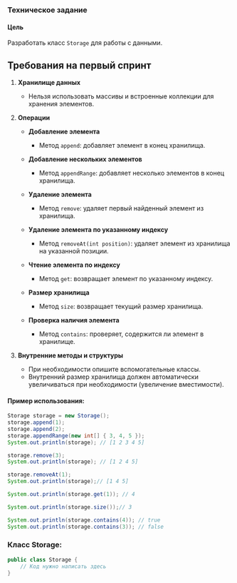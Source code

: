 ### Техническое задание

#### Цель
Разработать класс `Storage` для работы с данными.

## Требования на первый спринт

1. **Хранилище данных**
   - Нельзя использовать массивы и встроенные коллекции для хранения элементов.

2. **Операции**

   - **Добавление элемента**
     - Метод `append`: добавляет элемент в конец хранилища.
   
   - **Добавление нескольких элементов**
     - Метод `appendRange`: добавляет несколько элементов в конец хранилища.
   
   - **Удаление элемента**
     - Метод `remove`: удаляет первый найденный элемент из хранилища.
  
   - **Удаление элемента по указанному индексу**
     - Метод `removeAt(int position)`: удаляет элемент из хранилища на указанной позиции.
   
   - **Чтение элемента по индексу**
     - Метод `get`: возвращает элемент по указанному индексу.
   
   - **Размер хранилища**
     - Метод `size`: возвращает текущий размер хранилища.
   
   - **Проверка наличия элемента**
     - Метод `contains`: проверяет, содержится ли элемент в хранилище.

3. **Внутренние методы и структуры**
   - При необходимости опишите вспомогательные классы.
   - Внутренний размер хранилища должен автоматически увеличиваться при необходимости (увеличение вместимости).

#### Пример использования:
```java
Storage storage = new Storage();
storage.append(1);
storage.append(2);
storage.appendRange(new int[] { 3, 4, 5 });
System.out.println(storage); // [1 2 3 4 5]

storage.remove(3);
System.out.println(storage); // [1 2 4 5]

storage.removeAt(1);
System.out.println(storage);// [1 4 5]

System.out.println(storage.get(1)); // 4

System.out.println(storage.size());// 3

System.out.println(storage.contains(4)); // true
System.out.println(storage.contains(3)); // false
```

### Класс Storage:

```java
public class Storage {
    // Код нужно написать здесь
}
```
